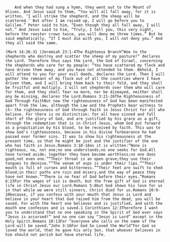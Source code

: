 

	    And when they had sung a hymn, they went out to the Mount of Olives. And Jesus said to them, “You will all fall away, for it is written, ‘I will strike the shepherd, and the sheep will be scattered.’ But after I am raised up, I will go before you to Galilee.” Peter said to him, “Even though they all fall away, I will not.” And Jesus said to him, “Truly, I tell you, this very night, before the rooster crows twice, you will deny me three times.” But he said emphatically, “If I must die with you, I will not deny you.” And they all said the same.

	(Mark 14:26-31 )Jeremiah 23:1-4The Righteous Branch“Woe to the shepherds who destroy and scatter the sheep of my pasture!” declares the Lord. Therefore thus says the Lord, the God of Israel, concerning the shepherds who care for my people: “You have scattered my flock and have driven them away, and you have not attended to them. Behold, I will attend to you for your evil deeds, declares the Lord. Then I will gather the remnant of my flock out of all the countries where I have driven them, and I will bring them back to their fold, and they shall be fruitful and multiply. I will set shepherds over them who will care for them, and they shall fear no more, nor be dismayed, neither shall any be missing, declares the Lord.Romans 3:21-26The Righteousness of God Through FaithBut now the righteousness of God has been manifested apart from the law, although the Law and the Prophets bear witness to it— the righteousness of God through faith in Jesus Christ for all who believe. For there is no distinction: for all have sinned and fall short of the glory of God, and are justified by his grace as a gift, through the redemption that is in Christ Jesus, whom God put forward as a propitiation by his blood, to be received by faith. This was to show God's righteousness, because in his divine forbearance he had passed over former sins. It was to show his righteousness at the present time, so that he might be just and the justifier of the one who has faith in Jesus.Romans 3:10-18as it is written:“None is righteous, no, not one;no one understands;no one seeks for God.All have turned aside; together they have become worthless;no one does good,not even one.”“Their throat is an open grave;they use their tongues to deceive.”“The venom of asps is under their lips.”“Their mouth is full of curses and bitterness.”“Their feet are swift to shed blood;in their paths are ruin and misery,and the way of peace they have not known.”“There is no fear of God before their eyes.”Romans 6:23For the wages of sin is death, but the free gift of God is eternal life in Christ Jesus our Lord.Romans 5:8but God shows his love for us in that while we were still sinners, Christ died for us.Romans 10:9-10because, if you confess with your mouth that Jesus is Lord and believe in your heart that God raised him from the dead, you will be saved. For with the heart one believes and is justified, and with the mouth one confesses and is saved.1 Corinthians 12:3Therefore I want you to understand that no one speaking in the Spirit of God ever says “Jesus is accursed!” and no one can say “Jesus is Lord” except in the Holy Spirit.Romans 10:13For “everyone who calls on the name of the Lord will be saved.”John 3:16For God So Loved the World“For God so loved the world, that he gave his only Son, that whoever believes in him should not perish but have eternal life.




 